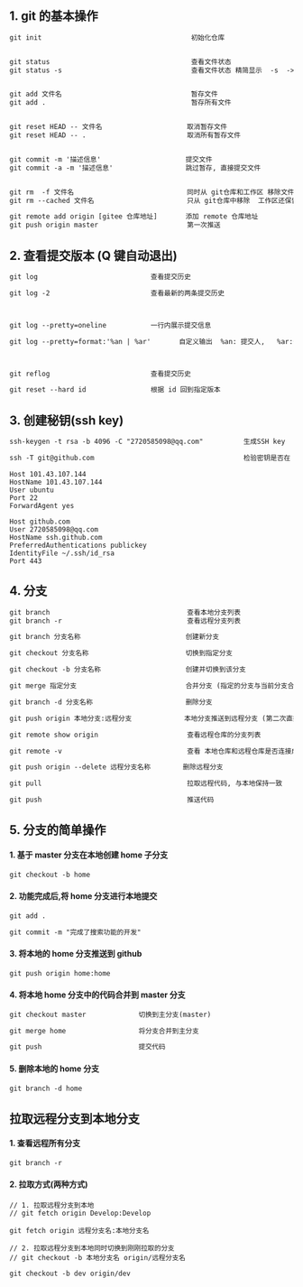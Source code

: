 ## 1. git 的基本操作

```txt
git init                                     初始化仓库


git status                                   查看文件状态
git status -s                                查看文件状态 精简显示  -s  ->  --short


git add 文件名                                暂存文件
git add .                                    暂存所有文件


git reset HEAD -- 文件名                     取消暂存文件
git reset HEAD -- .                         取消所有暂存文件


git commit -m '描述信息'                     提交文件
git commit -a -m '描述信息'                  跳过暂存, 直接提交文件


git rm  -f 文件名                            同时从 git仓库和工作区 移除文件
git rm --cached 文件名                       只从 git仓库中移除  工作区还保留文件

git remote add origin [gitee 仓库地址]       添加 remote 仓库地址
git push origin master                      第一次推送
```

## 2. 查看提交版本 (Q 键自动退出)

```txt
git log                            查看提交历史

git log -2                         查看最新的两条提交历史



git log --pretty=oneline           一行内展示提交信息

git log --pretty=format:'%an | %ar'       自定义输出  %an: 提交人,   %ar:作者修改日期



git reflog                         查看提交历史

git reset --hard id                根据 id 回到指定版本
```

## 3. 创建秘钥(ssh key)

```txt
ssh-keygen -t rsa -b 4096 -C "2720585098@qq.com"          生成SSH key

ssh -T git@github.com                                     检验密钥是否在 github 中存在
```

```config
Host 101.43.107.144
HostName 101.43.107.144
User ubuntu
Port 22
ForwardAgent yes

Host github.com
User 2720585098@qq.com
HostName ssh.github.com
PreferredAuthentications publickey
IdentityFile ~/.ssh/id_rsa
Port 443
```

## 4. 分支

```txt
git branch                                  查看本地分支列表
git branch -r                               查看远程分支列表

git branch 分支名称                          创建新分支

git checkout 分支名称                        切换到指定分支

git checkout -b 分支名称                     创建并切换到该分支

git merge 指定分支                           合并分支 (指定的分支与当前分支合并)

git branch -d 分支名称                       删除分支
```

```txt
git push origin 本地分支:远程分支             本地分支推送到远程分支 (第二次直接  git push)

git remote show origin                      查看远程仓库的分支列表

git remote -v                               查看 本地仓库和远程仓库是否连接成功

git push origin --delete 远程分支名称        删除远程分支
```

```txt
git pull                                    拉取远程代码, 与本地保持一致

git push                                    推送代码
```

## 5. 分支的简单操作

#### 1. 基于 master 分支在本地创建 home 子分支

```txt
git checkout -b home
```

#### 2. 功能完成后,将 home 分支进行本地提交

```txt
git add .

git commit -m "完成了搜索功能的开发"
```

#### 3. 将本地的 home 分支推送到 github

```txt
git push origin home:home
```

#### 4. 将本地 home 分支中的代码合并到 master 分支

```txt
git checkout master             切换到主分支(master)

git merge home                  将分支合并到主分支

git push                        提交代码
```

#### 5. 删除本地的 home 分支

```txt
git branch -d home
```

## 拉取远程分支到本地分支

#### 1. 查看远程所有分支

```git
git branch -r
```

#### 2. 拉取方式(两种方式)

```git
// 1. 拉取远程分支到本地
// git fetch origin Develop:Develop

git fetch origin 远程分支名:本地分支名
```

```git
// 2. 拉取远程分支到本地同时切换到刚刚拉取的分支
// git checkout -b 本地分支名 origin/远程分支名

git checkout -b dev origin/dev
```
